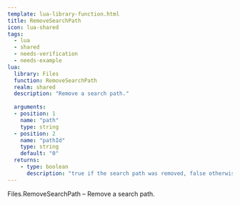 ```yaml
---
template: lua-library-function.html
title: RemoveSearchPath
icon: lua-shared
tags:
  - lua
  - shared
  - needs-verification
  - needs-example
lua:
  library: Files
  function: RemoveSearchPath
  realm: shared
  description: "Remove a search path."
  
  arguments:
  - position: 1
    name: "path"
    type: string
  - position: 2
    name: "pathId"
    type: string
    default: "0"
  returns:
    - type: boolean
      description: "true if the search path was removed, false otherwise."
---
```


<div class="lua__search__keywords">
Files.RemoveSearchPath &#x2013; Remove a search path.
</div>
